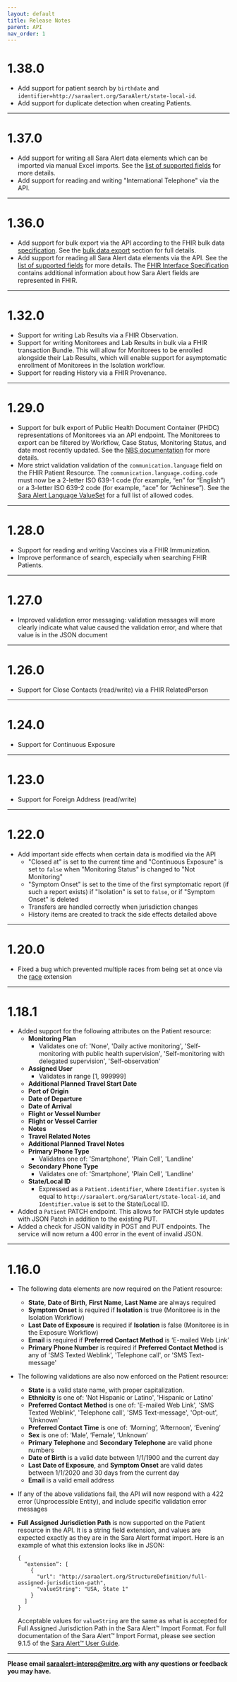 ```yaml
---
layout: default
title: Release Notes
parent: API
nav_order: 1
---
```


# 1.38.0
* Add support for patient search by `birthdate` and `identifier=http://saraalert.org/SaraAlert/state-local-id`.
* Add support for duplicate detection when creating Patients.

***

# 1.37.0
* Add support for writing all Sara Alert data elements which can be imported via manual Excel imports. See the [list of supported fields](/api/#what-can-the-sara-alert-api-do) for more details.
* Add support for reading and writing "International Telephone" via the API.

***
# 1.36.0
* Add support for bulk export via the API according to the FHIR bulk data [specification](https://hl7.org/fhir/uv/bulkdata/). See the [bulk data export](/api/fhir-api-specification.html#bulk-data-export) section for full details.
* Add support for reading all Sara Alert data elements via the API. See the [list of supported fields](/api/#what-can-the-sara-alert-api-do) for more details. The [FHIR Interface Specification](/api/fhir-api-specification.html) contains additional information about how Sara Alert fields are represented in FHIR.

***
# 1.32.0
* Support for writing Lab Results via a FHIR Observation.
* Support for writing Monitorees and Lab Results in bulk via a FHIR transaction Bundle. This will allow for Monitorees to be enrolled alongside their Lab Results, which will enable support for asymptomatic enrollment of Monitorees in the Isolation workflow.
* Support for reading History via a FHIR Provenance.

***
# 1.29.0
*  Support for bulk export of Public Health Document Container (PHDC) representations of Monitorees via an API endpoint. The Monitorees to export can be filtered by Workflow, Case Status, Monitoring Status, and date most recently updated. See the [NBS documentation](nbs-api-specification) for more details.
* More strict validation validation of the `communication.language` field on the FHIR Patient Resource. The `communication.language.coding.code` must now be a 2-letter ISO 639-1 code (for example, “en” for “English”) or a 3-letter ISO 639-2 code (for example, “ace” for “Achinese”). See the [Sara Alert Language ValueSet](https://saraalert.github.io/saraalert-fhir-ig/ValueSet-SaraAlertLanguage.html) for a full list of allowed codes.

***

# 1.28.0
* Support for reading and writing Vaccines via a FHIR Immunization.
* Improve performance of search, especially when searching FHIR Patients.

***
# 1.27.0
* Improved validation error messaging: validation messages will more clearly indicate what value caused the validation error, and where that value is in the JSON document

***

# 1.26.0
* Support for Close Contacts (read/write) via a FHIR RelatedPerson

***

# 1.24.0
* Support for Continuous Exposure

***

# 1.23.0
* Support for Foreign Address (read/write)

***

# 1.22.0
* Add important side effects when certain data is modified via the API
  * "Closed at" is set to the current time and "Continuous Exposure" is set to `false` when "Monitoring Status" is changed to "Not Monitoring"
  * "Symptom Onset" is set to the time of the first symptomatic report (if such a report exists) if "Isolation" is set to `false`, or if "Symptom Onset" is deleted
  * Transfers are handled correctly when jurisdiction changes
  * History items are created to track the side effects detailed above

***

# 1.20.0
* Fixed a bug which prevented multiple races from being set at once via the [race](https://www.hl7.org/fhir/us/core/StructureDefinition-us-core-race.html) extension

***

# 1.18.1
* Added support for the following attributes on the Patient resource:
  * **Monitoring Plan**
    * Validates one of: 'None', 'Daily active monitoring', 'Self-monitoring with public health supervision', 'Self-monitoring with delegated supervision', 'Self-observation'
  * **Assigned User**
    * Validates in range [1, 999999]
  * **Additional Planned Travel Start Date**
  * **Port of Origin**
  * **Date of Departure**
  * **Date of Arrival**
  * **Flight or Vessel Number**
  * **Flight or Vessel Carrier**
  * **Notes**
  * **Travel Related Notes**
  * **Additional Planned Travel Notes**
  * **Primary Phone Type**
    * Validates one of: 'Smartphone', 'Plain Cell', 'Landline'
  * **Secondary Phone Type**
    * Validates one of: 'Smartphone', 'Plain Cell', 'Landline'
  * **State/Local ID**
    * Expressed as a `Patient.identifier`, where `Identifier.system` is equal to `http://saraalert.org/SaraAlert/state-local-id`, and `Identifier.value` is set to the State/Local ID.
* Added a `Patient` PATCH endpoint. This allows for PATCH style updates with JSON Patch in addition to the existing PUT.
* Added a check for JSON validity in POST and PUT endpoints. The service will now return a 400 error in the event of invalid JSON.

***

# 1.16.0
* The following data elements are now required on the Patient resource:
  * **State**, **Date of Birth**, **First Name**, **Last Name** are always required
  * **Symptom Onset** is required if **Isolation** is true (Monitoree is in the Isolation Workflow)
  * **Last Date of Exposure** is required if **Isolation** is false (Monitoree is in the Exposure Workflow)
  * **Email** is required if **Preferred Contact Method** is ‘E-mailed Web Link’
  * **Primary Phone Number** is required if **Preferred Contact Method** is any of 'SMS Texted Weblink', 'Telephone call', or 'SMS Text-message'
* The following validations are also now enforced on the Patient resource:
  * **State** is a valid state name, with proper capitalization.
  * **Ethnicity** is one of: 'Not Hispanic or Latino', 'Hispanic or Latino'
  * **Preferred Contact Method** is one of: 'E-mailed Web Link', 'SMS Texted Weblink', 'Telephone call', 'SMS Text-message', 'Opt-out', 'Unknown'
  * **Preferred Contact Time** is one of: ‘Morning’, ‘Afternoon’, ‘Evening’
  * **Sex** is one of: ‘Male’, ‘Female’, ‘Unknown’
  * **Primary Telephone** and **Secondary Telephone** are valid phone numbers
  * **Date of Birth** is a valid date between 1/1/1900 and the current day
  * **Last Date of Exposure**, and **Symptom Onset** are valid dates between 1/1/2020 and 30 days from the current day
  * **Email** is a valid email address
* If any of the above validations fail, the API will now respond with a 422 error (Unprocessible Entity), and include specific validation error messages
* **Full Assigned Jurisdiction Path** is now supported on the Patient resource in the API. It is a string field extension, and values are expected exactly as they are in the Sara Alert format import. Here is an example of what this extension looks like in JSON:

      {
        “extension”: [
          {
            "url": "http://saraalert.org/StructureDefinition/full-assigned-jurisdiction-path",
            "valueString": "USA, State 1"
          }
        ]
      }
  Acceptable values for `valueString` are the same as what is accepted for Full Assigned Jurisdiction Path in the Sara Alert™ Import Format.  For full documentation of the Sara Alert™ Import Format, please see section 9.1.5 of the [Sara Alert™ User Guide](https://saraalert.org/wp-content/uploads/2020/10/Sara-Alert-User-Guide-v1.15.pdf).

***

**Please email saraalert-interop@mitre.org with any questions or feedback you may have.**